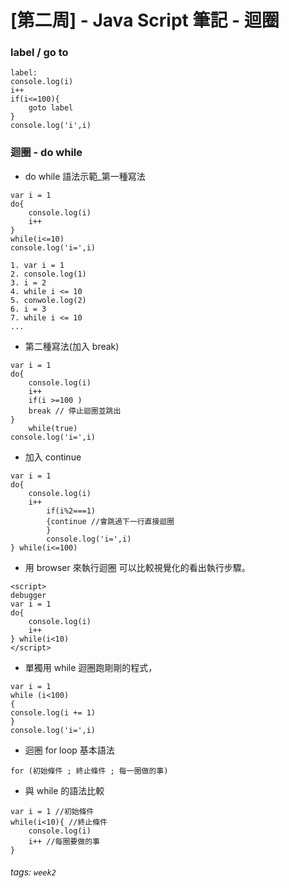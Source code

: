 # [第二周] - Java Script 筆記 - 迴圈

### label / go to
```javascript=
label:
console.log(i)
i++
if(i<=100){
    goto label
}
console.log('i',i)
```

### 迴圈 - do while
- do while 語法示範_第一種寫法
```javascript=
var i = 1
do{
    console.log(i)
    i++
}
while(i<=10)
console.log('i=',i)

1. var i = 1
2. console.log(1)
3. i = 2
4. while i <= 10
5. conwole.log(2)
6. i = 3
7. while i <= 10
...

```

- 第二種寫法(加入 break)
```javascript=
var i = 1
do{
    console.log(i)
    i++
    if(i >=100 )
    break // 停止迴圈並跳出
}
    while(true)
console.log('i=',i)
```

- 加入 continue
```javascript=
var i = 1
do{
    console.log(i)
    i++
        if(i%2===1)
        {continue //會跳過下一行直接迴圈
        }
        console.log('i=',i)
} while(i<=100)
```
- 用 browser 來執行迴圈
可以比較視覺化的看出執行步驟。
```javascript=
<script>
debugger
var i = 1
do{
    console.log(i)
    i++
} while(i<10)
</script>
```
- 單獨用 while 迴圈跑剛剛的程式，
```javascript=
var i = 1
while (i<100)
{
console.log(i += 1)
}
console.log('i=',i)
```

- 迴圈 for loop 基本語法
```javascript=
for (初始條件 ; 終止條件 ; 每一圈做的事)
```

- 與 while 的語法比較
```javascript=
var i = 1 //初始條件
while(i<10){ //終止條件
    console.log(i)
    i++ //每圈要做的事
}
```

###### tags: `week2`